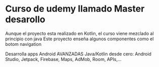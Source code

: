 # Curso de udemy llamado Master desarollo 

Aunque el proyecto esta realizado en Kotlin, el curso viene mezclado al principio con java
Este proyecto enseña algunos componentes como el botom navigation

Desarrolla apps Android AVANZADAS Java/Kotlin desde cero: Android Studio, Jetpack, Firebase, Maps, AdMob, Room, APIs,...